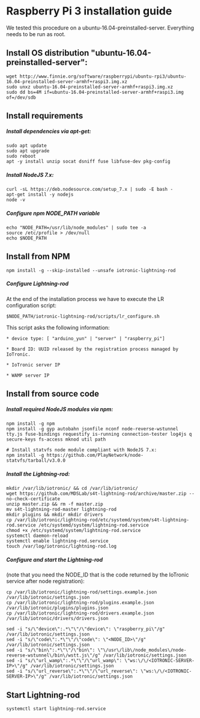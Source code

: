 # Raspberry Pi 3 installation guide
We tested this procedure on a ubuntu-16.04-preinstalled-server. Everything needs to be run as root.

## Install OS distribution "ubuntu-16.04-preinstalled-server":
```
wget http://www.finnie.org/software/raspberrypi/ubuntu-rpi3/ubuntu-16.04-preinstalled-server-armhf+raspi3.img.xz
sudo unxz ubuntu-16.04-preinstalled-server-armhf+raspi3.img.xz
sudo dd bs=4M if=ubuntu-16.04-preinstalled-server-armhf+raspi3.img of=/dev/sdb
```

## Install requirements

##### Install dependencies via apt-get:
```
sudo apt update
sudo apt upgrade
sudo reboot
apt -y install unzip socat dsniff fuse libfuse-dev pkg-config
```

##### Install NodeJS 7.x:
```
curl -sL https://deb.nodesource.com/setup_7.x | sudo -E bash -
apt-get install -y nodejs
node -v
```

##### Configure npm NODE_PATH variable
```
echo "NODE_PATH=/usr/lib/node_modules" | sudo tee -a
source /etc/profile > /dev/null
echo $NODE_PATH
```

## Install from NPM
```
npm install -g --skip-installed --unsafe iotronic-lightning-rod
```

##### Configure Lightning-rod
At the end of the installation process we have to execute the LR configuration script:
```
$NODE_PATH/iotronic-lightning-rod/scripts/lr_configure.sh
```
This script asks the following information:
```
* device type: [ "arduino_yun" | "server" | "raspberry_pi"]

* Board ID: UUID released by the registration process managed by IoTronic.

* IoTronic server IP

* WAMP server IP
```



## Install from source code

##### Install required NodeJS modules via npm:

```
npm install -g npm
npm install -g gyp autobahn jsonfile nconf node-reverse-wstunnel tty.js fuse-bindings requestify is-running connection-tester log4js q secure-keys fs-access mknod util path

# Install statvfs node module compliant with NodeJS 7.x: 
npm install -g https://github.com/PlayNetwork/node-statvfs/tarball/v3.0.0
```



##### Install the Lightning-rod:

```
mkdir /var/lib/iotronic/ && cd /var/lib/iotronic/
wget https://github.com/MDSLab/s4t-lightning-rod/archive/master.zip --no-check-certificate
unzip master.zip && rm -f master.zip
mv s4t-lightning-rod-master lightning-rod
mkdir plugins && mkdir mkdir drivers
cp /var/lib/iotronic/lightning-rod/etc/systemd/system/s4t-lightning-rod.service /etc/systemd/system/lightning-rod.service
chmod +x /etc/systemd/system/lightning-rod.service
systemctl daemon-reload
systemctl enable lightning-rod.service
touch /var/log/iotronic/lightning-rod.log
```

##### Configure and start the Lightning-rod
(note that you need the NODE_ID that is the code returned by the IoTronic service after node registration):

```
cp /var/lib/iotronic/lightning-rod/settings.example.json /var/lib/iotronic/settings.json
cp /var/lib/iotronic/lightning-rod/plugins.example.json /var/lib/iotronic/plugins/plugins.json
cp /var/lib/iotronic/lightning-rod/drivers.example.json /var/lib/iotronic/drivers/drivers.json

sed -i "s/\"device\":.*\"\"/\"device\": \"raspberry_pi\"/g" /var/lib/iotronic/settings.json
sed -i "s/\"code\":.*\"\"/\"code\": \"<NODE_ID>\"/g" /var/lib/iotronic/settings.json
sed -i "s/\"bin\":.*\"\"/\"bin\": \"\/usr\/lib\/node_modules\/node-reverse-wstunnel\/bin\/wstt.js\"/g" /var/lib/iotronic/settings.json
sed -i "s/\"url_wamp\":.*\"\"/\"url_wamp\": \"ws:\/\/<IOTRONIC-SERVER-IP>\"/g" /var/lib/iotronic/settings.json
sed -i "s/\"url_reverse\":.*\"\"/\"url_reverse\": \"ws:\/\/<IOTRONIC-SERVER-IP>\"/g" /var/lib/iotronic/settings.json
```

## Start Lightning-rod
```
systemctl start lightning-rod.service
```
